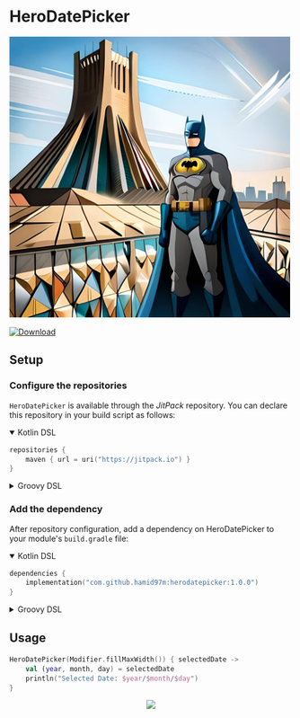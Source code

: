 # HeroDatePicker

<img alt="Banner" src="./images/banner.jpg" width="500"/>

[![Download](https://img.shields.io/jitpack/version/com.github.hamid97m/herodatepicker)](https://jitpack.io/#hamid97m/herodatepicker)

## Setup

### Configure the repositories

`HeroDatePicker` is available through the *JitPack* repository. You can declare this repository in
your build script as follows:

<details open>
<summary>Kotlin DSL</summary>

```kotlin
repositories {
    maven { url = uri("https://jitpack.io") }
}
```

</details>

<details>
<summary>Groovy DSL</summary>

```groovy
repositories {
    maven { url 'https://jitpack.io' }
}
```

</details>

### Add the dependency

After repository configuration, add a dependency on HeroDatePicker to your module's `build.gradle`
file:

<details open>
<summary>Kotlin DSL</summary>

```kotlin
dependencies {
    implementation("com.github.hamid97m:herodatepicker:1.0.0")
}
```

</details>

<details>
<summary>Groovy DSL</summary>

```groovy
dependencies {
    implementation 'com.github.hamid97m:herodatepicker:1.0.0'
}
```

</details>

## Usage

```kotlin
HeroDatePicker(Modifier.fillMaxWidth()) { selectedDate ->
    val (year, month, day) = selectedDate
    println("Selected Date: $year/$month/$day")
}
```

<p align="center">
<img src="https://github.com/hamid97m/HeroDatePicker/blob/master/images/library.png" width="250 ">
</p>
